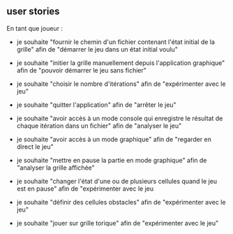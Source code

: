 ## user stories

En tant que joueur :

+ je souhaite "fournir le chemin d'un fichier contenant l'état initial de la grille" afin de "démarrer le jeu dans un état initial voulu"

+ je souhaite "initier la grille manuellement depuis l'application graphique" afin de "pouvoir démarrer le jeu sans fichier"

+ je souhaite "choisir le nombre d'itérations" afin de "expérimenter avec le jeu"

+ je souhaite "quitter l'application" afin de "arrêter le jeu"

+ je souhaite "avoir accès à un mode console qui enregistre le résultat de chaque itération dans un fichier" afin de "analyser le jeu"

+ je souhaite "avoir accès à un mode graphique" afin de "regarder en direct le jeu"

+ je souhaite "mettre en pause la partie en mode graphique" afin de "analyser la grille affichée"

+ je souhaite "changer l'état d'une ou de plusieurs cellules quand le jeu est en pause" afin de "expérimenter avec le jeu

+ je souhaite "définir des cellules obstacles" afin de "expérimenter avec le jeu"

+ je souhaite "jouer sur grille torique" afin de "expérimenter avec le jeu"
